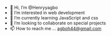 - 👋 Hi, I’m @Henryyagbo
- 👀 I’m interested in web development
- 🌱 I’m currently learning JavaScript and css
- 💞️ I’m looking to collaborate on special projects
- 📫 How to reach me ... agboh44@gmail.com

<!---
Henryyagbo/Henryyagbo is a ✨ special ✨ repository because its `README.md` (this file) appears on your GitHub profile.
You can click the Preview link to take a look at your changes.
--->
